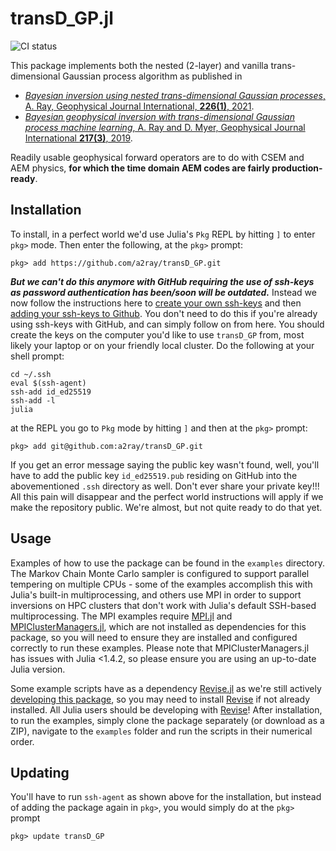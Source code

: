 # transD_GP.jl

![CI status](https://github.com/a2ray/transD_GP/workflows/CI/badge.svg)

This package implements both the nested (2-layer) and vanilla trans-dimensional Gaussian process algorithm as published in 
- [*Bayesian inversion using nested trans-dimensional Gaussian processes*, A. Ray, Geophysical Journal International, **226(1)**, 2021](https://doi.org/10.1093/gji/ggab114).
- [*Bayesian geophysical inversion with trans-dimensional Gaussian process machine learning*, A. Ray and D. Myer, Geophysical Journal International **217(3)**, 2019](https://doi.org/10.1093/gji/ggz111).

Readily usable geophysical forward operators are to do with CSEM and AEM physics, **for which the time domain AEM codes are fairly production-ready**.

## Installation
To install, in a perfect world we'd use Julia's `Pkg` REPL by hitting `]` to enter `pkg>` mode. Then enter the following, at the `pkg>` prompt:
```
pkg> add https://github.com/a2ray/transD_GP.git
```
***But we can't do this anymore with GitHub requiring the use of ssh-keys as password authentication has been/soon will be outdated.*** Instead we now follow the instructions here to [create your own ssh-keys](https://docs.github.com/en/github/authenticating-to-github/connecting-to-github-with-ssh/generating-a-new-ssh-key-and-adding-it-to-the-ssh-agent) and then [adding your ssh-keys to Github](https://docs.github.com/en/github/authenticating-to-github/connecting-to-github-with-ssh/adding-a-new-ssh-key-to-your-github-account). You don't need to do this if you're already using ssh-keys with GitHub, and can simply follow on from here. You should create the keys on the computer you'd like to use `transD_GP` from, most likely your laptop or on your friendly local cluster. Do the following at your shell prompt:
```
cd ~/.ssh
eval $(ssh-agent)
ssh-add id_ed25519
ssh-add -l
julia
```
at the REPL you go to `Pkg` mode by hitting `]` and then at the `pkg>` prompt:
```
pkg> add git@github.com:a2ray/transD_GP.git
```
If you get an error message saying the public key wasn't found, well, you'll have to add the public key `id_ed25519.pub` residing on GitHub into the abovementioned `.ssh` directory as well. Don't ever share your private key!!! All this pain will disappear and the perfect world instructions will apply if we make the repository public. We're almost, but not quite ready to do that yet.

## Usage
Examples of how to use the package can be found in the `examples` directory. The Markov Chain Monte Carlo sampler is configured to support parallel tempering on multiple CPUs - some of the examples accomplish this with Julia's built-in multiprocessing, and others use MPI in order to support inversions on HPC clusters that don't work with Julia's default SSH-based multiprocessing. The MPI examples require [MPI.jl](https://github.com/JuliaParallel/MPI.jl) and [MPIClusterManagers.jl](https://github.com/JuliaParallel/MPIClusterManagers.jl/), which are not installed as dependencies for this package, so you will need to ensure they are installed and configured correctly to run these examples. Please note that MPIClusterManagers.jl has issues with Julia <1.4.2, so please ensure you are using an up-to-date Julia version. 

Some example scripts have as a dependency [Revise.jl](https://github.com/timholy/Revise.jl) as we're still actively [developing this package](https://julialang.github.io/Pkg.jl/v1.5/getting-started/), so you may need to install [Revise](https://github.com/timholy/Revise.jl) if not already installed. All Julia users should be developing with [Revise](https://github.com/timholy/Revise.jl)! After installation, to run the examples, simply clone the package separately (or download as a ZIP), navigate to the `examples` folder and run the scripts in their numerical order.

## Updating
You'll have to run `ssh-agent` as shown above for the installation, but instead of adding the package again in `pkg>`, you would simply do at the `pkg>` prompt
```
pkg> update transD_GP
```
